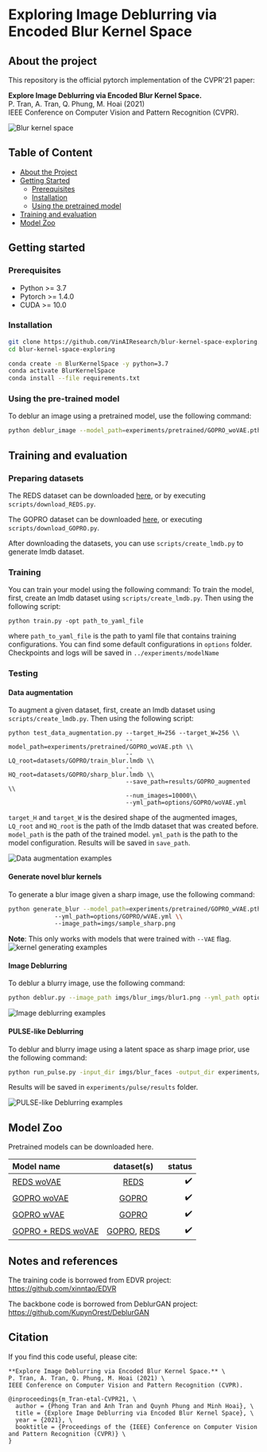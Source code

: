 # Exploring Image Deblurring via Encoded Blur Kernel Space

## About the project

This repository is the official pytorch implementation of the CVPR'21 paper: 

**Explore Image Deblurring via Encoded Blur Kernel Space.** \
P. Tran, A. Tran, Q. Phung, M. Hoai (2021) \
IEEE Conference on Computer Vision and Pattern Recognition (CVPR). 

![Blur kernel space](imgs/teaser.jpg)

## Table of Content 

* [About the Project](#about-the-project)
* [Getting Started](#getting-started)
  * [Prerequisites](#prerequisites)
  * [Installation](#installation)
  * [Using the pretrained model](#Using-the-pretrained-model)
* [Training and evaluation](#Training-and-evaluation)
* [Model Zoo](#Model-zoo)

## Getting started

### Prerequisites

* Python >= 3.7
* Pytorch >= 1.4.0
* CUDA >= 10.0

### Installation

``` sh
git clone https://github.com/VinAIResearch/blur-kernel-space-exploring.git
cd blur-kernel-space-exploring

conda create -n BlurKernelSpace -y python=3.7
conda activate BlurKernelSpace
conda install --file requirements.txt

```

<!--
``` diff
- Please specify how to install the dependency libraries after installing pytorch line. 

```
-->

### Using the pre-trained model


<!--
``` diff
- Please specify a very simple one-line command to use a pre-trained model to deblur an image. You might need to specify how to download the pre-trained model in the first place. Use the best generic model that you have. 
- You might want to provide a sample input image and a sample output image. People can run this simple command to reproduce the output image and compare it with the provided out to verify that they have installed your code successfully. 

```
-->
To deblur an image using a pretrained model, use the following command:
``` sh
python deblur_image --model_path=experiments/pretrained/GOPRO_woVAE.pth --LQ_img=imgs/blur_imgs/blur1.png
```


## Training and evaluation
### Preparing datasets
The REDS dataset can be downloaded [here](https://seungjunnah.github.io/Datasets/reds.html), or by executing `scripts/download_REDS.py`.

The GOPRO dataset can be downloaded [here](https://seungjunnah.github.io/Datasets/gopro), or executing `scripts/download_GOPRO.py`.

After downloading the datasets, you can use `scripts/create_lmdb.py` to generate lmdb dataset.

### Training
You can train your model using the following command:
To train the model, first, create an lmdb dataset using `scripts/create_lmdb.py`. Then using the following script:
```
python train.py -opt path_to_yaml_file
```

where `path_to_yaml_file` is the path to yaml file that contains training configurations. You can find some default configurations in `options` folder. Checkpoints and logs will be saved in `../experiments/modelName`

### Testing
#### Data augmentation
To augment a given dataset, first, create an lmdb dataset using `scripts/create_lmdb.py`. Then using the following script:
```
python test_data_augmentation.py --target_H=256 --target_W=256 \\
                                 --model_path=experiments/pretrained/GOPRO_woVAE.pth \\
                                 --LQ_root=datasets/GOPRO/train_blur.lmdb \\
                                 --HQ_root=datasets/GOPRO/sharp_blur.lmdb \\
                                 --save_path=results/GOPRO_augmented \\
                                 --num_images=10000\\
                                 --yml_path=options/GOPRO/woVAE.yml
```
`target_H` and `target_W` is the desired shape of the augmented images, `LQ_root` and `HQ_root` is the path of the lmdb dataset that was created before. `model_path` is the path of the trained model. `yml_path` is the path to the model configuration. Results will be saved in `save_path`.

![Data augmentation examples](imgs/results/augmentation.jpg)

#### Generate novel blur kernels
To generate a blur image given a sharp image, use the following command:
```sh
python generate_blur --model_path=experiments/pretrained/GOPRO_wVAE.pth \\
		     --yml_path=options/GOPRO/wVAE.yml \\
		     --image_path=imgs/sample_sharp.png
```
**Note**: This only works with models that were trained with `--VAE` flag.
![kernel generating examples](imgs/results/generate_blur.jpg)

#### Image Deblurring
To deblur a blurry image, use the following command:
```sh
python deblur.py --image_path imgs/blur_imgs/blur1.png --yml_path options/deblur.yml
```

![Image deblurring examples](imgs/results/general_deblurring.jpg)

#### PULSE-like Deblurring
To deblur and blurry image using a latent space as sharp image prior, use the following command:
```sh
python run_pulse.py -input_dir imgs/blur_faces -output_dir experiments/pulse/results
```
Results will be saved in `experiments/pulse/results` folder.

![PULSE-like Deblurring examples](imgs/results/pulse.jpg)

## Model Zoo
Pretrained models can be downloaded here.


[REDS]: https://seungjunnah.github.io/Datasets/reds.html
[GOPRO]: https://seungjunnah.github.io/Datasets/gopro

[REDS woVAE]: https://drive.google.com/file/d/12ZhjXWcYhAZjBnMtF0ai0R5PQydZct61/view?usp=sharing
[GOPRO woVAE]: https://drive.google.com/file/d/1WrVALP-woJgtiZyvQ7NOkaZssHbHwKYn/view?usp=sharing
[GOPRO wVAE]: https://drive.google.com/file/d/1QMUY8mxUMgEJty2Gk7UY0WYmyyYRY7vS/view?usp=sharing
[GOPRO + REDS woVAE]: https://drive.google.com/file/d/169R0hEs3rNeloj-m1rGS4YjW38pu-LFD/view?usp=sharing

|Model name              | dataset(s)      | status                   |
|:-----------------------|:---------------:|-------------------------:|
|[REDS woVAE]            | [REDS]          | :heavy_check_mark:       |
|[GOPRO woVAE]           | [GOPRO]         | :heavy_check_mark:       |
|[GOPRO wVAE]            | [GOPRO]         | :heavy_check_mark:       |
|[GOPRO + REDS woVAE]    | [GOPRO], [REDS] | :heavy_check_mark:       |


## Notes and references
The training code is borrowed from EDVR project: https://github.com/xinntao/EDVR

The backbone code is borrowed from DeblurGAN project: https://github.com/KupynOrest/DeblurGAN

## Citation

If you find this code useful, please cite: 

```
**Explore Image Deblurring via Encoded Blur Kernel Space.** \
P. Tran, A. Tran, Q. Phung, M. Hoai (2021) \
IEEE Conference on Computer Vision and Pattern Recognition (CVPR). 

@inproceedings{m_Tran-etal-CVPR21, \
  author = {Phong Tran and Anh Tran and Quynh Phung and Minh Hoai}, \
  title = {Explore Image Deblurring via Encoded Blur Kernel Space}, \
  year = {2021}, \
  booktitle = {Proceedings of the {IEEE} Conference on Computer Vision and Pattern Recognition (CVPR)} \
}
```

